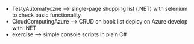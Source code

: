 * TestyAutomatyczne --> single-page shopping list (.NET) with selenium to check basic functionality
* CloudComputingAzure --> CRUD on book list deploy on Azure develop with .NET
* exercise --> simple console scripts in plain C#
